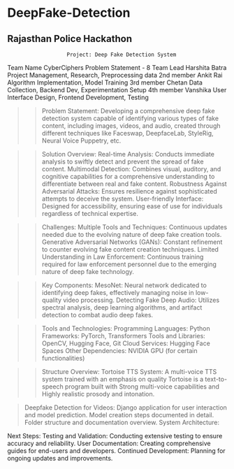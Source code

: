# DeepFake-Detection
## Rajasthan Police Hackathon


                       Project: Deep Fake Detection System
Team  Name
CyberCiphers
Problem Statement - 8 
Team Lead 
Harshita Batra
Project Management, Research, Preprocessing data
2nd member
Ankit Rai
Algorithm Implementation, Model Training
3rd member
Chetan
Data Collection, Backend Dev, Experimentation Setup
4th member
Vanshika
User Interface Design, Frontend Development, Testing 

>> Problem Statement:
Developing a comprehensive deep fake detection system capable of identifying various types of fake content, including images, videos, and audio, created through different techniques like Faceswap, DeepfaceLab, StyleRig, Neural Voice Puppetry, etc.

>> Solution Overview:
Real-time Analysis:
Conducts immediate analysis to swiftly detect and prevent the spread of fake content.
Multimodal Detection:
Combines visual, auditory, and cognitive capabilities for a comprehensive understanding to differentiate between real and fake content.
Robustness Against Adversarial Attacks:
Ensures resilience against sophisticated attempts to deceive the system.
User-friendly Interface:
Designed for accessibility, ensuring ease of use for individuals regardless of technical expertise.

>> Challenges:
Multiple Tools and Techniques: Continuous updates needed due to the evolving nature of deep fake creation tools.
Generative Adversarial Networks (GANs): Constant refinement to counter evolving fake content creation techniques.
Limited Understanding in Law Enforcement: Continuous training required for law enforcement personnel due to the emerging nature of deep fake technology.

>> Key Components:
MesoNet: Neural network dedicated to identifying deep fakes, effectively managing noise in low-quality video processing.
Detecting Fake Deep Audio: Utilizes spectral analysis, deep learning algorithms, and artifact detection to combat audio deep fakes.

>> Tools and Technologies:
Programming Languages: Python
Frameworks: PyTorch, Transformers
Tools and Libraries: OpenCV, Hugging Face, Git
Cloud Services: Hugging Face Spaces
Other Dependencies: NVIDIA GPU (for certain functionalities)

>> Structure Overview:
> Tortoise TTS System:
A multi-voice TTS system trained with an emphasis on quality
Tortoise is a text-to-speech program built with Strong multi-voice capabilities and Highly realistic prosody and intonation.

> Deepfake Detection for Videos:
Django application for user interaction and model prediction.
Model creation steps documented in detail.
Folder structure and documentation overview.
> System Architecture:

Next Steps:
Testing and Validation: Conducting extensive testing to ensure accuracy and reliability.
User Documentation: Creating comprehensive guides for end-users and developers.
Continued Development: Planning for ongoing updates and improvements.
